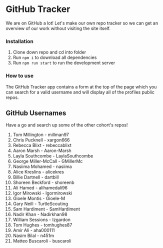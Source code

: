 # GitHub Tracker

We are on GitHub a lot! Let's make our own repo tracker so we can get an overview of our work without visiting the site itself.

### Installation

1. Clone down repo and cd into folder
2. Run `npm i` to download all dependencies
3. Run `npm run start` to run the development server

### How to use

The GitHub Tracker app contains a form at the top of the page which you can search for a valid username and will display all of the profiles public repos.

## GitHub Usernames

Have a go and search up some of the other cohort's repos!

1. Tom Millington - millman97
2. Chris Pucknell - xargon666
3. Rebecca Blixt - rebeccablixt
4. Aaron Marsh - Aaron-Marsh
5. Layla Southcombe - LaylaSouthcombe
6. George Miller-McCall - GMillerMc
7. Nasiima Mohamed - nasiima
8. Alice Kreslins - alicekres
9. Billie Dartnell - dartbill
10. Shoreen Beckford - shoreenb
11. Ali Hamed - alihamedali96
12. Igor Mirowski - Igormirowski
13. Gioele Montis - Gioele-M
14. Gary Neill - TurtleScouting
15. Sam Hardiment - SamHardiment
16. Nadir Khan - Nadirkhan98
17. William Sessions - Izgardon
18. Tom Hughes - tomhughes87
19. Amir Ali - aha000111
20. Nasim Bilal - n451m
21. Matteo Buscaroli - buscaroli
